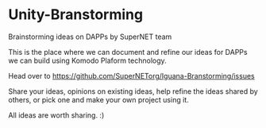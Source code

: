 # Unity-Branstorming
Brainstorming ideas on DAPPs by SuperNET team

This is the place where we can document and refine our ideas for DAPPs we can build using Komodo Plaform technology.

Head over to https://github.com/SuperNETorg/Iguana-Branstorming/issues

Share your ideas, opinions on existing ideas, help refine the ideas shared by others, or pick one and make your own project using it.

All ideas are worth sharing. :)

